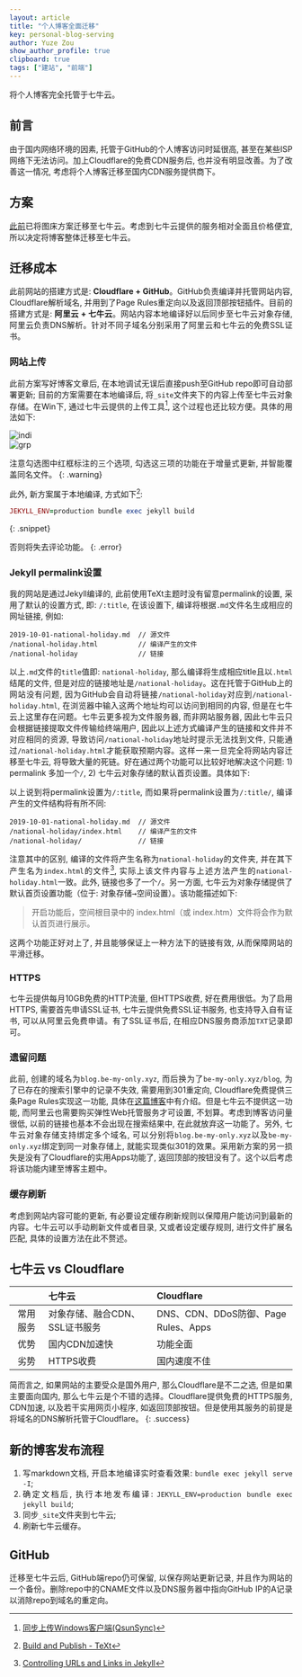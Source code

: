 ```yaml
---
layout: article
title: "个人博客全面迁移"
key: personal-blog-serving
author: Yuze Zou
show_author_profile: true
clipboard: true
tags: ["建站", "前端"]
---
```


将个人博客完全托管于七牛云。<!--more-->

<div style="margin: auto 0;" align="justify" markdown="1">

## 前言

由于国内网络环境的因素, 托管于GitHub的个人博客访问时延很高, 甚至在某些ISP网络下无法访问。加上Cloudflare的免费CDN服务后, 也并没有明显改善。为了改善这一情况, 考虑将个人博客迁移至国内CDN服务提供商下。

## 方案

[此前](/blog/img-hosting-for-blog)已将图床方案迁移至七牛云。考虑到七牛云提供的服务相对全面且价格便宜, 所以决定将博客整体迁移至七牛云。


## 迁移成本

此前网站的搭建方式是: **Cloudflare + GitHub**。GitHub负责编译并托管网站内容, Cloudflare解析域名, 并用到了Page Rules重定向以及返回顶部按钮插件。目前的搭建方式是: **阿里云 + 七牛云**。网站内容本地编译好以后同步至七牛云对象存储, 阿里云负责DNS解析。针对不同子域名分别采用了阿里云和七牛云的免费SSL证书。

### 网站上传

此前方案写好博客文章后, 在本地调试无误后直接push至GitHub repo即可自动部署更新; 目前的方案需要在本地编译后, 将`_site`文件夹下的内容上传至七牛云对象存储。在Win下, 通过七牛云提供的上传工具[^qsunsync], 这个过程也还比较方便。具体的用法如下:  

<div class="grid-container">
<div class="grid grid--px-2">
  <div class="cell cell--5" style="margin: 0 auto;"><img src="https://img.be-my-only.xyz/personal-blog-serving-01.png" alt="indi" class="shadow" /></div>
  <div class="cell cell--5" style="margin: 0 auto;"><img src="https://img.be-my-only.xyz/personal-blog-serving-02.png" alt="grp" class="shadow"/></div>
</div>
</div>

注意勾选图中红框标注的三个选项, 勾选这三项的功能在于增量式更新, 并智能覆盖同名文件。
{: .warning}

此外, 新方案属于本地编译, 方式如下[^publish]:  

```ruby
JEKYLL_ENV=production bundle exec jekyll build
```
{: .snippet}

否则将失去评论功能。
{: .error}

### Jekyll permalink设置

我的网站是通过Jekyll编译的, 此前使用TeXt主题时没有留意permalink的设置, 采用了默认的设置方式, 即: `/:title`, 在该设置下, 编译将根据`.md`文件名生成相应的网址链接, 例如:  

```
2019-10-01-national-holiday.md  // 源文件
/national-holiday.html          // 编译产生的文件
/national-holiday               // 链接
```

以上`.md`文件的`title`值即: `national-holiday`, 那么编译将生成相应title且以`.html`结尾的文件, 但是对应的链接地址是`/national-holiday`。这在托管于GitHub上的网站没有问题, 因为GitHub会自动将链接`/national-holiday`对应到`/national-holiday.html`, 在浏览器中输入这两个地址均可以访问到相同的内容, 但是在七牛云上这里存在问题。七牛云更多视为文件服务器, 而非网站服务器, 因此七牛云只会根据链接提取文件传输给终端用户, 因此以上述方式编译产生的链接和文件并不对应相同的资源, 导致访问`/national-holiday`地址时提示无法找到文件, 只能通过`/national-holiday.html`才能获取预期内容。这样一来一旦完全将网站内容迁移至七牛云, 将导致大量的死链。好在通过两个功能可以比较好地解决这个问题: 1) permalink 多加一个`/`, 2) 七牛云对象存储的默认首页设置。具体如下:  

以上说到将permalink设置为`/:title`, 而如果将permalink设置为`/:title/`, 编译产生的文件结构将有所不同:  

```
2019-10-01-national-holiday.md  // 源文件
/national-holiday/index.html    // 编译产生的文件
/national-holiday/              // 链接
```
注意其中的区别, 编译的文件将产生名称为`national-holiday`的文件夹, 并在其下产生名为`index.html`的文件[^index], 实际上该文件内容与上述方法产生的`national-holiday.html`一致。此外, 链接也多了一个`/`。另一方面, 七牛云为对象存储提供了默认首页设置功能（位于: 对象存储<kbd>→</kbd>空间设置）。该功能描述如下:  

> 开启功能后，空间根目录中的 index.html（或 index.htm）文件将会作为默认首页进行展示。

这两个功能正好对上了, 并且能够保证上一种方法下的链接有效, 从而保障网站的平滑迁移。

### HTTPS

七牛云提供每月10GB免费的HTTP流量, 但HTTPS收费, 好在费用很低。为了启用HTTPS, 需要首先申请SSL证书, 七牛云提供免费SSL证书服务, 也支持导入自有证书, 可以从阿里云免费申请。有了SSL证书后, 在相应DNS服务商添加`TXT`记录即可。

### 遗留问题

此前, 创建的域名为`blog.be-my-only.xyz`, 而后换为了`be-my-only.xyz/blog`, 为了已存在的搜索引擎中的记录不失效, 需要用到301重定向, Cloudflare免费提供三条Page Rules实现这一功能, 具体在[这篇博客](/blog/personal-website-with-custom-domain/#section-4)中有介绍。但是七牛云不提供这一功能, 而阿里云也需要购买弹性Web托管服务才可设置, 不划算。考虑到博客访问量很低, 以前的链接也基本不会出现在搜索结果中, 在此就放弃这一功能了。另外, 七牛云对象存储支持绑定多个域名, 可以分别将`blog.be-my-only.xyz`以及`be-my-only.xyz`绑定到同一对象存储上, 就能实现类似301的效果。采用新方案的另一损失是没有了Cloudflare的实用Apps功能了, 返回顶部的按钮没有了。这个以后考虑将该功能内建至博客主题中。

### 缓存刷新

考虑到网站内容可能的更新, 有必要设定缓存刷新规则以保障用户能访问到最新的内容。七牛云可以手动刷新文件或者目录, 又或者设定缓存规则, 进行文件扩展名匹配, 具体的设置方法在此不赘述。


## 七牛云 vs Cloudflare

|         | 七牛云 | Cloudflare |
|:---:    | :---  | :--- |
| 常用服务 | 对象存储、融合CDN、SSL证书服务 | DNS、CDN、DDoS防御、Page Rules、Apps |
| 优势    | 国内CDN加速快 | 功能全面 |
| 劣势    | HTTPS收费    | 国内速度不佳 |

简而言之, 如果网站的主要受众是国外用户, 那么Cloudflare是不二之选, 但是如果主要面向国内, 那么七牛云是个不错的选择。Cloudflare提供免费的HTTPS服务, CDN加速, 以及若干实用网页小程序, 如返回顶部按钮。但是使用其服务的前提是将域名的DNS解析托管于Cloudflare。
{: .success}

## 新的博客发布流程

1. 写markdown文档, 开启本地编译实时查看效果: `bundle exec jekyll serve -I`; 
2. 确定文档后, 执行本地发布编译: `JEKYLL_ENV=production bundle exec jekyll build`; 
3. 同步`_site`文件夹到七牛云; 
4. 刷新七牛云缓存。

## GitHub

迁移至七牛云后, GitHub端repo仍可保留, 以保存网站更新记录, 并且作为网站的一个备份。删除repo中的CNAME文件以及DNS服务器中指向GitHub IP的A记录以消除repo到域名的重定向。

</div>

[^qsunsync]: [同步上传Windows客户端(QsunSync)](https://developer.qiniu.com/kodo/tools/1666/qsunsync)
[^index]: [Controlling URLs and Links in Jekyll](https://www.digitalocean.com/community/tutorials/controlling-urls-and-links-in-jekyll)
[^publish]: [Build and Publish - TeXt](https://tianqi.name/jekyll-TeXt-theme/docs/en/quick-start#build-and-publish)